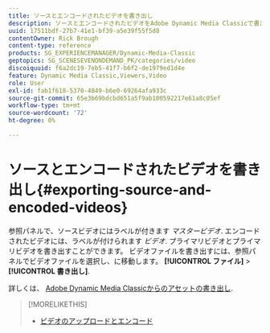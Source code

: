 ```yaml
---
title: ソースとエンコードされたビデオを書き出し
description: ソースとエンコードされたビデオをAdobe Dynamic Media Classicで書き出す方法を説明します。
uuid: 17511bdf-27b7-41e1-bf39-a5e39f55f5d8
contentOwner: Rick Brough
content-type: reference
products: SG_EXPERIENCEMANAGER/Dynamic-Media-Classic
geptopics: SG_SCENESEVENONDEMAND_PK/categories/video
discoiquuid: f6a2dc19-7eb5-41f7-b6f2-de1979ed1d4e
feature: Dynamic Media Classic,Viewers,Video
role: User
exl-id: fab1f618-5370-4049-b6e0-69264afa933c
source-git-commit: 65e3b69bdcbd651a5f9ab100592217e61a8c05ef
workflow-type: tm+mt
source-wordcount: '72'
ht-degree: 0%

---
```


# ソースとエンコードされたビデオを書き出し{#exporting-source-and-encoded-videos}

参照パネルで、ソースビデオにはラベルが付きます *マスタービデオ*. エンコードされたビデオには、ラベルが付けられます *ビデオ*. プライマリビデオとプライマリビデオを書き出すことができます。 ビデオファイルを書き出すには、参照パネルでビデオファイルを選択し、に移動します。 **[!UICONTROL ファイル]** > **[!UICONTROL 書き出し]**.

詳しくは、 [Adobe Dynamic Media Classicからのアセットの書き出し](exporting-assets-from-dmc.md#exporting-assets-from-dmc).

>[!MORELIKETHIS]
>
>* [ビデオのアップロードとエンコード](uploading-encoding-videos.md#uploading_and_encoding_videos)

